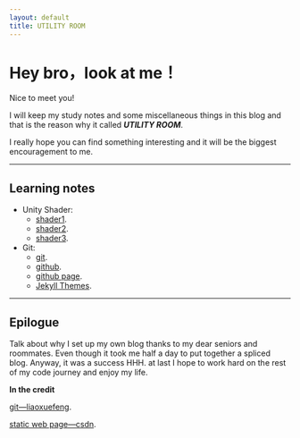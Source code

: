 ```yaml
---
layout: default
title: UTILITY ROOM
---
```




# Hey bro，look at me！

Nice to meet you!

I will keep my study notes and some miscellaneous things in this blog and that is the reason why it called ***UTILITY ROOM***.

I really hope you can find something interesting and it will be the biggest encouragement to me.

------



## Learning notes

- Unity Shader:
  - [shader1](./another-page.html).
  - [shader2](./another-page.html).
  - [shader3](./another-page.html).
- Git:
  - [git](./github.html).
  - [github](./github.html).
  - [github page](./github.html).
  - [Jekyll Themes](http://jekyllthemes.org/page2/).



------

## Epilogue

Talk about why I set up my own blog thanks to my dear seniors and roommates. Even though it took me half a day to put together a spliced blog. Anyway, it was a success HHH. at last I hope to work hard on the rest of my code journey and enjoy my life.

**In the credit**

[git—liaoxuefeng](https://www.liaoxuefeng.com/wiki/896043488029600).

[static web page—csdn](https://blog.csdn.net/q764424567/category_9679548.html).







